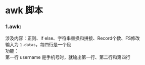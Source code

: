 # awk 脚本
### 1.awk:
涉及内容：正则、if else、字符串替换和拼接、Record个数、FS修改  
输入为 `1.datas`，每四行是一个段  
功能：  
第一行 username 是手机号时，就输出第一行、第二行和第四行
